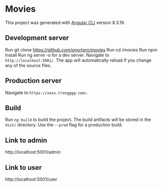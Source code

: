 # Movies

This project was generated with [Angular CLI](https://github.com/angular/angular-cli) version 8.3.19.

## Development server

Run git clone https://github.com/gnortpro/movies 
Run cd /movies
Run npm install
Run ng serve -o for a dev server. Navigate to `http://localhost:5001/`. The app will automatically reload if you change any of the source files.

## Production server

Navigate to `https://xnxx.trongggg.com/`.

## Build

Run `ng build` to build the project. The build artifacts will be stored in the `dist/` directory. Use the `--prod` flag for a production build.

## Link to admin

http://localhost:5001/admin

## Link to user

http://localhost:5001/user
